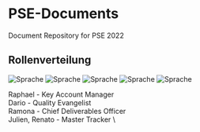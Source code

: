 # PSE-Documents
Document Repository for PSE 2022

## Rollenverteilung
![Sprache](https://img.shields.io/badge/Raphael-Key_Account_manager-blue)
![Sprache](https://img.shields.io/badge/Dario-Quality_Evangelist-blue)
![Sprache](https://img.shields.io/badge/Ramona-Chief_Deliverables_Officer-blue)
![Sprache](https://img.shields.io/badge/Julien-Master_Tracker-blue)
![Sprache](https://img.shields.io/badge/Renato-Master_Tracker-blue)



Raphael - Key Account Manager \
Dario - Quality Evangelist \
Ramona - Chief Deliverables Officer \
Julien, Renato - Master Tracker \
